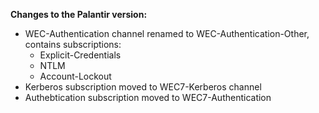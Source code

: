 **Changes to the Palantir version:**
- WEC-Authentication channel renamed to WEC-Authentication-Other, contains subscriptions:
  - Explicit-Credentials
  - NTLM
  - Account-Lockout 
- Kerberos subscription moved to WEC7-Kerberos channel
- Authebtication subscription moved to WEC7-Authentication
